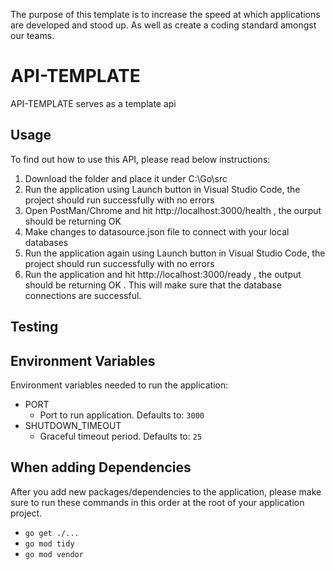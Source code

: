 The purpose of this template is to increase the speed at which applications are developed and stood up. As well as create a coding standard amongst our teams.

# API-TEMPLATE

API-TEMPLATE serves as a template api

## Usage
To find out how to use this API, please read below instructions:
1) Download the folder and place it under C:\Go\src
2) Run the application using Launch button in Visual Studio Code, the project should run successfully with no errors
3) Open PostMan/Chrome and hit http://localhost:3000/health , the ourput should be returning OK
4) Make changes to datasource.json file to connect with your local databases
5) Run the application again using Launch button in Visual Studio Code, the project should run successfully with no errors
6) Run the application and hit http://localhost:3000/ready , the output should be returning OK . This will make sure that the database connections are successful.

## Testing



## Environment Variables
Environment variables needed to run the application:

- PORT
  - Port to run application. Defaults to: `3000`
- SHUTDOWN_TIMEOUT
  - Graceful timeout period. Defaults to: `25`

## When adding Dependencies
After you add new packages/dependencies to the application, please make sure to run 
these commands in this order at the root of your application project.

- `go get ./...`
- `go mod tidy`
- `go mod vendor`